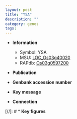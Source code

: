 ```yaml
---
layout: post
title: "YSA"
description: ""
category: genes
tags: 
---
```


* **Information**  
    + Symbol: YSA  
    + MSU: [LOC_Os03g40020](http://rice.uga.edu/cgi-bin/ORF_infopage.cgi?orf=LOC_Os03g40020)  
    + RAPdb: [Os03g0597200](http://rapdb.dna.affrc.go.jp/viewer/gbrowse_details/irgsp1?name=Os03g0597200)  

* **Publication**  

* **Genbank accession number**  

* **Key message**  

* **Connection**  

[//]: # * **Key figures**  


